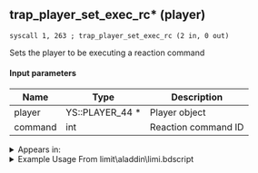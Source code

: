 ## trap_player_set_exec_rc* (player)

`syscall 1, 263 ; trap_player_set_exec_rc (2 in, 0 out)`

Sets the player to be executing a reaction command

#### Input parameters
| Name | Type | Description
|------|------|------------
| player   | YS::PLAYER_44 *   | Player object
| command   | int   | Reaction command ID




<details>
	<summary>Appears in:</summary>
| filename | Entity (obj)
|----------|-------------
| limit\aladdin\limi.bdscript       |           
| limit\auron\limi.bdscript       |           
| limit\beast\limi.bdscript       |           
| limit\donald\limi.bdscript       |           
| limit\donald2\limi.bdscript       |           
| limit\donald2_wi\limi.bdscript       |           
| limit\donald_wi\limi.bdscript       |           
| limit\goofy\limi.bdscript       |           
| limit\goofy2\limi.bdscript       |           
| limit\goofy2_wi\limi.bdscript       |           
| limit\goofy_wi\limi.bdscript       |           
| limit\jack\limi.bdscript       |           
| limit\mulan\limi.bdscript       |           
| limit\riku\limi.bdscript       |           
| limit\simba\limi.bdscript       |           
| limit\sparrow\limi.bdscript       |           
| limit\trinity_zz\limi.bdscript       |           
| limit\tron\limi.bdscript       |           
| obj\F_HB090\f_hb.bdscript       | ((F) CoR’s whirlwind (jumpable) (HB))          
| obj\F_MU070\f_mu.bdscript       | ((F) Wind ride (Reaction Command) (MU))          
| obj\F_MU070_BOSS\f_mu.bdscript       | ((F) Wind ride (Reaction Command) (BOSS) (MU))          
| obj\P_AL010\p_al.bdscript       | ((P) Genie)          
| obj\P_EX330\p_ex.bdscript       | ((P) Peter Pan)          

</details>

<details>
	<summary>Example Usage From limit\aladdin\limi.bdscript</summary>
```
L342:
 popToSp 4
 popToSp 0
 pushFromPSp 8
 pushFromPSpVal 4
 fetchValue 4
 gosub 8, L361
 pushFromPSp 8
 pushFromFSp 4
 syscall 1, 263 ; trap_player_set_exec_rc (2 in, 0 out)
 ret
```
</details>

